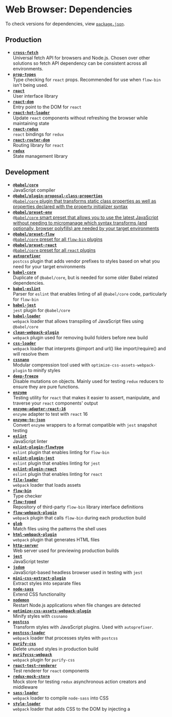 # Web Browser: Dependencies
To check versions for dependencies, view [`package.json`](../../../../package.json).

## Production
* [**`cross-fetch`**](https://npmjs.com/package/cross-fetch)  
Universal fetch API for browsers and Node.js. Chosen over other solutions so fetch API dependency can be consistent across all environments.
* [**`prop-types`**](https://npmjs.com/package/prop-types)  
Type checking for `react` props. Recommended for use when `flow-bin` isn't being used.
* [**`react`**](https://npmjs.com/package/react)  
User interface library
* [**`react-dom`**](https://npmjs.com/package/react-dom)  
Entry point to the DOM for `react`
* [**`react-hot-loader`**](https://npmjs.com/package/react-hot-loader)  
Update `react` components without refreshing the browser while maintaining state
* [**`react-redux`**](https://npmjs.com/package/react-redux)  
`react` bindings for `redux`
* [**`react-router-dom`**](https://npmjs.com/package/react-router-dom)  
Routing library for `react`
* [**`redux`**](https://npmjs.com/package/redux)  
State management library

## Development
* [**`@babel/core`**](https://npmjs.com/package/@babel/core)  
JavaScript compiler
* [**`@babel/plugin-proposal-class-properties`**](https://npmjs.com/package/@babel/plugin-proposal-class-properties)  
[`@babel/core` plugin that transforms static class properties as well as properties declared with the property initializer syntax](https://babeljs.io/docs/en/next/babel-plugin-proposal-class-properties.html)
* [**`@babel/preset-env`**](https://npmjs.com/package/@babel/preset-env)  
[`@babel/core` smart preset that allows you to use the latest JavaScript without needing to micromanage which syntax transforms (and optionally, browser polyfills) are needed by your target environments](https://babeljs.io/docs/en/next/babel-preset-env.html)
* [**`@babel/preset-flow`**](https://npmjs.com/package/@babel/preset-flow)  
[`@babel/core` preset for all `flow-bin` plugins](https://babeljs.io/docs/en/next/babel-preset-flow.html)
* [**`@babel/preset-react`**](https://npmjs.com/package/@babel/preset-react)  
[`@babel/core` preset for all `react` plugins](https://babeljs.io/docs/en/next/babel-preset-react.html)
* [**`autoprefixer`**](https://npmjs.com/package/autoprefixer)  
`postcss` plugin that adds vendor prefixes to styles based on what you need for your target environments
* [**`babel-core`**](https://npmjs.com/package/babel-core)  
Duplicate of `@babel/core`, but is needed for some older Babel related dependencies.
* [**`babel-eslint`**](https://npmjs.com/package/babel-eslint)  
Parser for `eslint` that enables linting of all `@babel/core` code, particularly for `flow-bin`
* [**`babel-jest`**](https://npmjs.com/package/babel-jest)  
`jest` plugin for `@babel/core`
* [**`babel-loader`**](https://npmjs.com/package/babel-loader)  
`webpack` loader that allows transpiling of JavaScript files using `@babel/core`
* [**`clean-webpack-plugin`**](https://npmjs.com/package/clean-webpack-plugin)  
`webpack` plugin used for removing build folders before new build
* [**`css-loader`**](https://npmjs.com/package/css-loader)  
`webpack` loader that interprets @import and url() like import/require() and will resolve them
* [**`cssnano`**](https://npmjs.com/package/cssnano)  
Modular compression tool used with `optimize-css-assets-webpack-plugin` to minify styles
* [**`deep-freeze`**](https://npmjs.com/package/deep-freeze)  
Disable mutations on objects. Mainly used for testing `redux` reducers to ensure they are pure functions.
* [**`enzyme`**](https://npmjs.com/package/enzyme)  
Testing utility for `react` that makes it easier to assert, manipulate, and traverse your `react` components' output
* [**`enzyme-adapter-react-16`**](https://npmjs.com/package/enzyme-adapter-react-16)  
`enzyme` adapter to test with `react` 16
* [**`enzyme-to-json`**](https://npmjs.com/package/enzyme-to-json)  
Convert `enzyme` wrappers to a format compatible with `jest` snapshot testing
* [**`eslint`**](https://npmjs.com/package/eslint)  
JavaScript linter
* [**`eslint-plugin-flowtype`**](https://npmjs.com/package/eslint-plugin-flowtype)  
`eslint` plugin that enables linting for `flow-bin`
* [**`eslint-plugin-jest`**](https://npmjs.com/package/eslint-plugin-jest)  
`eslint` plugin that enables linting for `jest`
* [**`eslint-plugin-react`**](https://npmjs.com/package/eslint-plugin-react)  
`eslint` plugin that enables linting for `react`
* [**`file-loader`**](https://npmjs.com/package/file-loader)  
`webpack` loader that loads assets
* [**`flow-bin`**](https://npmjs.com/package/flow-bin)  
Type checker
* [**`flow-typed`**](https://npmjs.com/package/flow-typed)  
Repository of third-party `flow-bin` library interface definitions
* [**`flow-webpack-plugin`**](https://npmjs.com/package/flow-webpack-plugin)  
`webpack` plugin that calls `flow-bin` during each production build
* [**`glob`**](https://npmjs.com/package/glob)  
Match files using the patterns the shell uses
* [**`html-webpack-plugin`**](https://npmjs.com/package/html-webpack-plugin)  
`webpack` plugin that generates HTML files
* [**`http-server`**](https://npmjs.com/package/http-server)  
Web server used for previewing production builds
* [**`jest`**](https://npmjs.com/package/jest)  
JavaScript tester
* [**`jsdom`**](https://npmjs.com/package/jsdom)  
JavaScript-based headless browser used in testing with `jest`
* [**`mini-css-extract-plugin`**](https://npmjs.com/package/mini-css-extract-plugin)  
Extract styles into separate files
* [**`node-sass`**](https://npmjs.com/package/node-sass)  
Extend CSS functionality
* [**`nodemon`**](https://npmjs.com/package/nodemon)  
Restart Node.js applications when file changes are detected
* [**`optimize-css-assets-webpack-plugin`**](https://npmjs.com/package/optimize-css-assets-webpack-plugin)  
Minify styles with `cssnano`
* [**`postcss`**](https://npmjs.com/package/postcss)  
Transform styles with JavaScript plugins. Used with `autoprefixer`.
* [**`postcss-loader`**](https://npmjs.com/package/postcss-loader)  
`webpack` loader that processes styles with `postcss`
* [**`purify-css`**](https://npmjs.com/package/purify-css)  
Delete unused styles in production build
* [**`purifycss-webpack`**](https://npmjs.com/package/purifycss-webpack)  
`webpack` plugin for `purify-css`
* [**`react-test-renderer`**](https://npmjs.com/package/react-test-renderer)  
Test renderer for `react` components
* [**`redux-mock-store`**](https://npmjs.com/package/redux-mock-store)  
Mock store for testing `redux` asynchronous action creators and middleware
* [**`sass-loader`**](https://npmjs.com/package/sass-loader)  
`webpack` loader to compile `node-sass` into CSS
* [**`style-loader`**](https://npmjs.com/package/style-loader)  
`webpack` loader that adds CSS to the DOM by injecting a <style> tag
* [**`stylelint`**](https://npmjs.com/package/stylelint)  
Style linter
* [**`stylelint-config-recommended`**](https://npmjs.com/package/stylelint-config-recommended)  
Recommended configuration for `stylelint`
* [**`uglifyjs-webpack-plugin`**](https://npmjs.com/package/uglifyjs-webpack-plugin)  
Minify JavaScript
* [**`url-loader`**](https://npmjs.com/package/url-loader)  
`webpack` loader that transforms assets into base64 URIs
* [**`webpack`**](https://npmjs.com/package/webpack)  
Module bundler
* [**`webpack-cli`**](https://npmjs.com/package/webpack-cli)  
`webpack` CLI tool
* [**`webpack-dev-server`**](https://npmjs.com/package/webpack-dev-server)  
`webpack` development server that supports live reloading
* [**`webpack-merge`**](https://npmjs.com/package/webpack-merge)  
Merge arrays and objects for `webpack` configuration